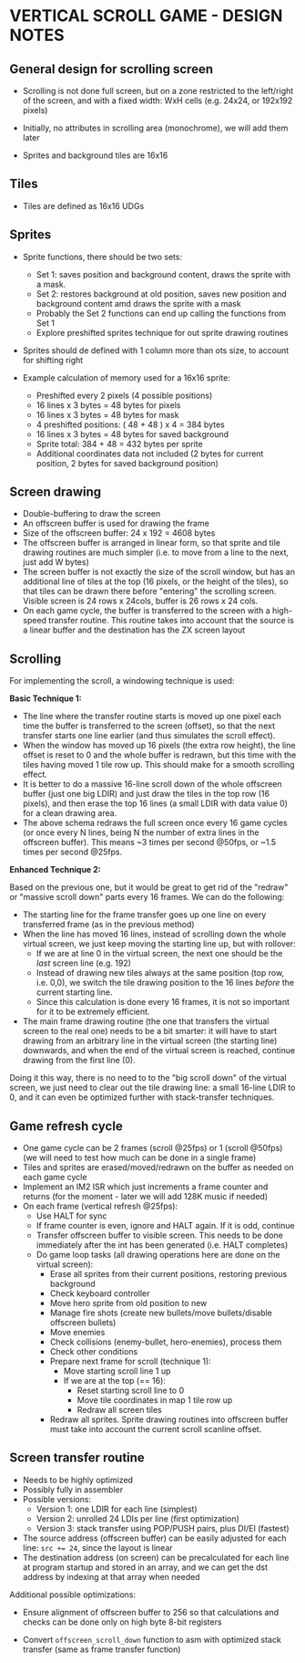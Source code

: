 # VERTICAL SCROLL GAME - DESIGN NOTES

## General design for scrolling screen

- Scrolling is not done full screen, but on a zone restricted to the left/right of the screen, and with a fixed width: WxH cells (e.g. 24x24, or 192x192 pixels)

- Initially, no attributes in scrolling area (monochrome), we will add them later

- Sprites and background tiles are 16x16

## Tiles

- Tiles are defined as 16x16 UDGs

## Sprites

- Sprite functions, there should be two sets:
  - Set 1: saves position and background content, draws the sprite with a mask.
  - Set 2: restores background at old position, saves new position and background content amd draws the sprite with a mask
  - Probably the Set 2 functions can end up calling the functions from Set 1
  - Explore preshifted sprites technique for out sprite drawing routines

- Sprites should de defined with 1 column more than ots size, to account for shifting right
- Example calculation of memory used for a 16x16 sprite:
  - Preshifted every 2 pixels (4 possible positions)
  - 16 lines x 3 bytes = 48 bytes for pixels
  - 16 lines x 3 bytes = 48 bytes for mask
  - 4 preshifted positions: ( 48 + 48 ) x 4 = 384 bytes
  - 16 lines x 3 bytes = 48 bytes for saved background
  - Sprite total: 384 + 48 = 432 bytes per sprite
  - Additional coordinates data not included (2 bytes for current position, 2 bytes for saved background position)

## Screen drawing

- Double-buffering to draw the screen
- An offscreen buffer is used for drawing the frame
- Size of the offscreen buffer: 24 x 192 = 4608 bytes
- The offscreen buffer is arranged in linear form, so that sprite and tile drawing routines are much simpler (i.e. to move from a line to the next, just add W bytes)
- The screen buffer is not exactly the size of the scroll window, but has an additional line of  tiles at the top (16 pixels, or the height of the tiles), so that tiles can be drawn there before "entering" the scrolling screen. Visible screen is 24 rows x 24cols, buffer is 26 rows x 24 cols.
- On each game cycle, the buffer is transferred to the screen with a high-speed transfer routine. This routine takes into account that the source is a linear buffer and the destination has the ZX screen layout

## Scrolling

For implementing the scroll, a windowing technique is used:

**Basic Technique 1:**

- The line where the transfer routine starts is moved up one pixel each time the buffer is transferred to the screen (offset), so that the next transfer starts one line earlier (and thus simulates the scroll effect).
- When the window has moved up 16 pixels (the extra row height), the line offset is reset to 0 and the whole buffer is redrawn, but this time with the tiles having moved 1 tile row up. This should make for a smooth scrolling effect.
- It is better to do a massive 16-line scroll down of the whole offscreen buffer (just one big LDIR) and just draw the tiles in the top row (16 pixels), and then erase the top 16 lines (a small LDIR with data value 0) for a clean drawing area.
- The above schema redraws the full screen once every 16 game cycles (or once every N lines, being N the number of extra lines in the offscreen buffer). This means ~3 times per second @50fps, or ~1.5 times per second @25fps.

**Enhanced Technique 2:**

Based on the previous one, but it would be great to get rid of the "redraw" or "massive scroll down" parts every 16 frames. We can do the following:

- The starting line for the frame transfer goes up one line on every transferred frame (as in the previous method)
- When the line has moved 16 lines, instead of scrolling down the whole virtual screen, we just keep moving the starting line up, but with rollover:
  - If we are at line 0 in the virtual screen, the next one should be the _last_ screen line (e.g. 192)
  - Instead of drawing new tiles always at the same position (top row, i.e. 0,0), we switch the tile drawing position to the 16 lines _before_ the current starting line.
  - Since this calculation is done every 16 frames, it is not so important for it to be extremely efficient.
- The main frame drawing routine (the one that transfers the virtual screen to the real one) needs to be a bit smarter: it will have to start drawing from an arbitrary line in the virtual screen (the starting line) downwards, and when the end of the virtual screen is reached, continue drawing from the first line (0).

Doing it this way, there is no need to to the "big scroll down" of the virtual screen, we just need to clear out the tile drawing line: a small 16-line LDIR to 0, and it can even be optimized further with stack-transfer techniques.

## Game refresh cycle

- One game cycle can be 2 frames (scroll @25fps) or 1 (scroll @50fps) (we will need to test how much can be done in a single frame)
- Tiles and sprites are erased/moved/redrawn on the buffer as needed on each game cycle
- Implement an IM2 ISR which just increments a frame counter and returns (for the moment - later we will add 128K music if needed)
- On each frame (vertical refresh @25fps):
  - Use HALT for sync
  - If frame counter is even, ignore and HALT again. If it is odd, continue
  - Transfer offscreen buffer to visible screen. This needs to be done immediately after the int has been generated (i.e. HALT completes)
  - Do game loop tasks (all drawing operations here are done on the virtual screen):
    - Erase all sprites from their current positions, restoring previous background
    - Check keyboard controller
    - Move hero sprite from old position to new
    - Manage fire shots (create new bullets/move bullets/disable offscreen bullets)
    - Move enemies
    - Check collisions (enemy-bullet, hero-enemies), process them
    - Check other conditions
    - Prepare next frame for scroll (technique 1):
      - Move starting scroll line 1 up
      - If we are at the top (== 16):
        - Reset starting scroll line to 0
        - Move tile coordinates in map 1 tile row up
        - Redraw all screen tiles
    - Redraw all sprites. Sprite drawing routines into offscreen buffer must take into account the current scroll scanline offset.

## Screen transfer routine

- Needs to be highly optimized
- Possibly fully in assembler
- Possible versions:
  - Version 1: one LDIR for each line (simplest)
  - Version 2: unrolled 24 LDIs per line (first optimization)
  - Version 3: stack transfer using POP/PUSH pairs, plus DI/EI (fastest)
- The source address (offscreen buffer) can be easily adjusted for each line: `src += 24`, since the layout is linear
- The destination address (on screen) can be precalculated for each line at program startup and stored in an array, and we can get the dst address by indexing at that array when needed

Additional possible optimizations:

- Ensure alignment of offscreen buffer to 256 so that calculations and
  checks can be done only on high byte 8-bit registers

- Convert `offscreen_scroll_down` function to asm with optimized stack
  transfer (same as frame transfer function)
